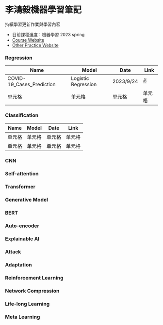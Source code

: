 # 李鴻毅機器學習筆記
持續學習更新作業與學習內容
* 目前課程進度：機器學習 2023 spring
* [Course Website](https://speech.ee.ntu.edu.tw/~hylee/ml/2023-spring.php)
* [Other Practice Website](https://statso.io/credit-score-classification-case-study/)
### Regression
|  Name  | Model| Date| Link |
|  ----  | ----  |  ----  | ----  |
| COVID-19_Cases_Prediction  | Logistic Regression | 2023/9/24  | [:v:](https://github.com/stephanie0324/ML_practrice/blob/master/Regression/readme.md#covid-19_cases_prediction) |
| 单元格  | 单元格 | 单元格  | 单元格 |

### Classification
|  Name  | Model| Date| Link |
|  ----  | ----  |  ----  | ----  |
| 单元格  | 单元格 | 单元格  | 单元格 |
| 单元格  | 单元格 | 单元格  | 单元格 |
### CNN
### Self-attention
### Transformer
### Generative Model
### BERT
### Auto-encoder
### Explainable AI
### Attack
### Adaptation
### Reinforcement Learning
### Network Compression
### Life-long Learning
### Meta Learning

